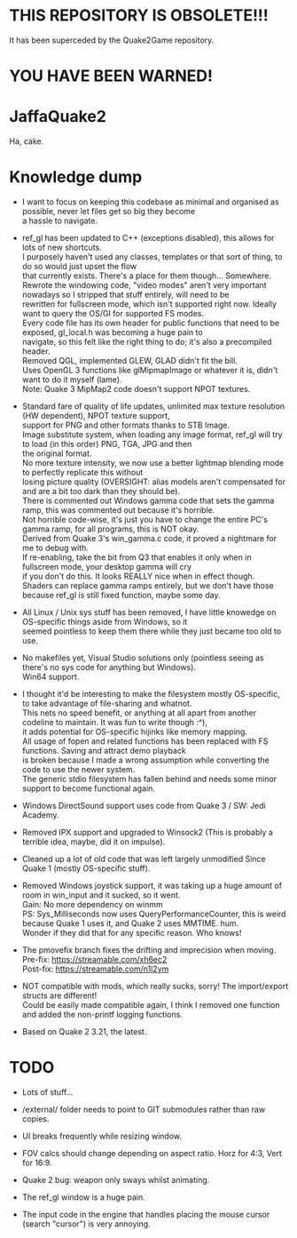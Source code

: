 # THIS REPOSITORY IS OBSOLETE!!!
It has been superceded by the Quake2Game repository.

# YOU HAVE BEEN WARNED!

# JaffaQuake2
Ha, cake.

# Knowledge dump

- I want to focus on keeping this codebase as minimal and organised as possible, never let files get so big they become\
  a hassle to navigate.

- ref_gl has been updated to C++ (exceptions disabled), this allows for lots of new shortcuts.\
  I purposely haven't used any classes, templates or that sort of thing, to do so would just upset the flow\
  that currently exists. There's a place for them though... Somewhere.\
  Rewrote the windowing code, "video modes" aren't very important nowadays so I stripped that stuff entirely, will need to be\
  rewritten for fullscreen mode, which isn't supported right now. Ideally want to query the OS/GI for supported FS modes.\
  Every code file has its own header for public functions that need to be exposed, gl_local.h was becoming a huge pain to\
  navigate, so this felt like the right thing to do; it's also a precompiled header.\
  Removed QGL, implemented GLEW, GLAD didn't fit the bill.\
  Uses OpenGL 3 functions like glMipmapImage or whatever it is, didn't want to do it myself (lame).\
  Note: Quake 3 MipMap2 code doesn't support NPOT textures.
  
- Standard fare of quality of life updates, unlimited max texture resolution (HW dependent), NPOT texture support,\
  support for PNG and other formats thanks to STB Image.\
  Image substitute system, when loading any image format, ref_gl will try to load (in this order) PNG, TGA, JPG and then\
  the original format.\
  No more texture intensity, we now use a better lightmap blending mode to perfectly replicate this without\
  losing picture quality (OVERSIGHT: alias models aren't compensated for and are a bit too dark than they should be).\
  There is commented out Windows gamma code that sets the gamma ramp, this was commented out because it's horrible.\
  Not horrible code-wise, it's just you have to change the entire PC's gamma ramp, for all programs, this is NOT okay.\
  Derived from Quake 3's win_gamma.c code, it proved a nightmare for me to debug with.\
  If re-enabling, take the bit from Q3 that enables it only when in fullscreen mode, your desktop gamma will cry\
  if you don't do this. It looks REALLY nice when in effect though.\
  Shaders can replace gamma ramps entirely, but we don't have those because ref_gl is still fixed function, maybe some day.

- All Linux / Unix sys stuff has been removed, I have little knowedge on OS-specific things aside from Windows, so it\
  seemed pointless to keep them there while they just became too old to use.
  
- No makefiles yet, Visual Studio solutions only (pointless seeing as there's no sys code for anything but Windows).\
  Win64 support.
  
- I thought it'd be interesting to make the filesystem mostly OS-specific, to take advantage of file-sharing and whatnot.\
  This nets no speed benefit, or anything at all apart from another codeline to maintain. It was fun to write though :^),\
  it adds potential for OS-specific hijinks like memory mapping.\
  All usage of fopen and related functions has been replaced with FS functions. Saving and attract demo playback\
  is broken because I made a wrong assumption while converting the code to use the newer system.\
  The generic stdio filesystem has fallen behind and needs some minor support to become functional again.
  
- Windows DirectSound support uses code from Quake 3 / SW: Jedi Academy.

- Removed IPX support and upgraded to Winsock2 (This is probably a terrible idea, maybe, did it on impulse).
 
- Cleaned up a lot of old code that was left largely unmodified Since Quake 1 (mostly OS-specific stuff).

- Removed Windows joystick support, it was taking up a huge amount of room in win_input and it sucked, so it went.\
  Gain: No more dependency on winmm\
  PS: Sys_Milliseconds now uses QueryPerformanceCounter, this is weird because Quake 1 uses it, and Quake 2 uses MMTIME. hum.\
  Wonder if they did that for any specific reason. Who knows!
  
- The pmovefix branch fixes the drifting and imprecision when moving.\
  Pre-fix:  https://streamable.com/xh6ec2 \
  Post-fix: https://streamable.com/n1l2ym
  
- NOT compatible with mods, which really sucks, sorry! The import/export structs are different!\
  Could be easily made compatible again, I think I removed one function and added the non-printf logging functions.
  
- Based on Quake 2 3.21, the latest.
  
# TODO
  
  - Lots of stuff...
  
  - /external/ folder needs to point to GIT submodules rather than raw copies.
  
  - UI breaks frequently while resizing window.
  
  - FOV calcs should change depending on aspect ratio.
    Horz for 4:3, Vert for 16:9.
  
  - Quake 2 bug: weapon only sways whilst animating.
  
  - The ref_gl window is a huge pain.
    
  - The input code in the engine that handles placing the mouse cursor (search "cursor") is very annoying.
   
